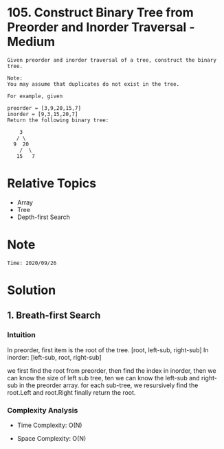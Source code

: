 # 105. Construct Binary Tree from Preorder and Inorder Traversal - Medium

```
Given preorder and inorder traversal of a tree, construct the binary tree.

Note:
You may assume that duplicates do not exist in the tree.

For example, given

preorder = [3,9,20,15,7]
inorder = [9,3,15,20,7]
Return the following binary tree:

    3
   / \
  9  20
    /  \
   15   7
```

# Relative Topics
* Array
* Tree
* Depth-first Search


# Note
```
Time: 2020/09/26
```


# Solution
## 1. Breath-first Search

### Intuition
In preorder, first item is the root of the tree. [root, left-sub, right-sub]
In inorder: [left-sub, root, right-sub]

we first find the root from preorder, then find the index in inorder, then we can know the size of left sub tree, ten we can know the left-sub and right-sub in the preorder array. for each sub-tree, we resursively find the root.Left and root.Right
finally return the root.



### Complexity Analysis
*   Time Complexity: O(N)
  
*   Space Complexity: O(N)
